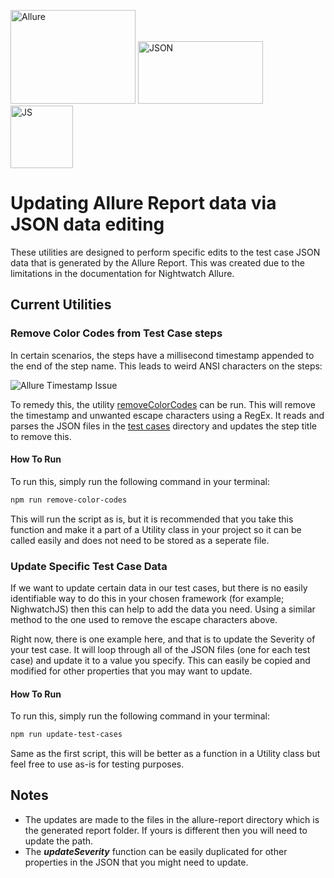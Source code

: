 <p float="left">
  <img src="https://avatars.githubusercontent.com/u/5879127?s=200&v=4" width="200" height="150" title="Allure">
  <img src="https://uploads-ssl.webflow.com/5ffda50aeec1a07681e97af7/6273fa9599f7f66b2c0cde5d_5f493b167e5dc864a0265b30_json-logo.png" width="200" height="100" title="JSON">
  <img src="https://upload.wikimedia.org/wikipedia/commons/6/6a/JavaScript-logo.png" width="100" height="100" title="JS">
</p>

# Updating Allure Report data via JSON data editing

These utilities are designed to perform specific edits to the test case JSON data that is generated by the Allure Report. This was created due to the limitations in the documentation for Nightwatch Allure.

## Current Utilities

### Remove Color Codes from Test Case steps

In certain scenarios, the steps have a millisecond timestamp appended to the end of the step name. This leads to weird ANSI characters on the steps:

![Allure Timestamp Issue](https://i.imgur.com/Dn3PVOM.png)

To remedy this, the utility [removeColorCodes](utils/removeColorCodes.js) can be run. This will remove the timestamp and unwanted escape characters using a RegEx. It reads and parses the JSON files in the [test cases](allure-report/data/test-cases) directory and updates the step title to remove this.

#### How To Run

To run this, simply run the following command in your terminal:

```sh
npm run remove-color-codes
```

This will run the script as is, but it is recommended that you take this function and make it a part of a Utility class in your project so it can be called easily and does not need to be stored as a seperate file.

### Update Specific Test Case Data

If we want to update certain data in our test cases, but there is no easily identifiable way to do this in your chosen framework (for example; NighwatchJS) then this can help to add the data you need. Using a similar method to the one used to remove the escape characters above.

Right now, there is one example here, and that is to update the Severity of your test case. It will loop through all of the JSON files (one for each test case) and update it to a value you specify. This can easily be copied and modified for other properties that you may want to update.

#### How To Run

To run this, simply run the following command in your terminal:

```sh
npm run update-test-cases
```

Same as the first script, this will be better as a function in a Utility class but feel free to use as-is for testing purposes.

## Notes

* The updates are made to the files in the allure-report directory which is the generated report folder. If yours is different then you will need to update the path.
* The <b><i>updateSeverity</i></b> function can be easily duplicated for other properties in the JSON that you might need to update.